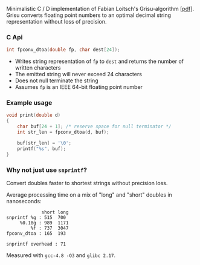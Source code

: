 Minimalistic C / D implementation of Fabian Loitsch's Grisu-algorithm [[pdf]](http://florian.loitsch.com/publications/dtoa-pldi2010.pdf).
Grisu converts floating point numbers to an optimal decimal string representation without loss of precision.

### C Api
```c
int fpconv_dtoa(double fp, char dest[24]);
```
* Writes string representation of ```fp``` to ```dest``` and returns the number of written characters
* The emitted string will never exceed 24 characters
* Does not null terminate the string
* Assumes ```fp``` is an IEEE 64-bit floating point number

### Example usage
```c
void print(double d)
{
    char buf[24 + 1]; /* reserve space for null terminator */
    int str_len = fpconv_dtoa(d, buf);

    buf[str_len] = '\0';
    printf("%s", buf);
}
```

### Why not just use `snprintf`?
Convert doubles faster to shortest strings without precision loss.

Average processing time on a mix of "long" and "short" doubles in nanoseconds:
```
             short long
snprintf %g : 515  700
     %0.18g : 989  1171
         %f : 737  3047
fpconv_dtoa : 165  193

snprintf overhead : 71
```
Measured with `gcc-4.8 -O3` and `glibc 2.17`.

